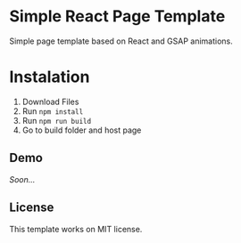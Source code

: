 # Simple React Page Template
Simple page template based on React and GSAP animations.

# Instalation
1. Download Files
2. Run `npm install`
3. Run `npm run build`
4. Go to build folder and host page

## Demo
*Soon...*

## License
This template works on MIT license.
